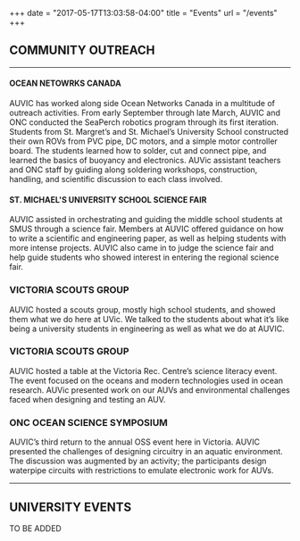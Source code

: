 +++
date = "2017-05-17T13:03:58-04:00"
title = "Events"
url = "/events"
+++

## COMMUNITY OUTREACH
---

#### OCEAN NETOWRKS CANADA

AUVIC has worked along side Ocean Networks Canada in a multitude of outreach activities. From early September through late March, AUVIC and ONC conducted the SeaPerch robotics program through its first iteration. Students from St. Margret’s and St. Michael’s University School constructed their own ROVs from PVC pipe, DC motors, and a simple motor controller board. The students learned how to solder, cut and connect pipe, and learned the basics of buoyancy and electronics. AUVic assistant teachers and ONC staff by guiding along soldering workshops, construction, handling, and scientific discussion to each class involved.

#### ST. MICHAEL'S UNIVERSITY SCHOOL SCIENCE FAIR

AUVIC assisted in orchestrating and guiding the middle school students at SMUS through a science fair. Members at AUVIC offered guidance on how to write a scientific and engineering paper, as well as helping students with more intense projects. AUVIC also came in to judge the science fair and help guide students who showed interest in entering the regional science fair.

### VICTORIA SCOUTS GROUP

AUVIC hosted a scouts group, mostly high school students, and showed them what we do here at UVic. We talked to the students about what it’s like being a university students in engineering as well as what we do at AUVIC.

### VICTORIA SCOUTS GROUP

AUVIC hosted a table at the Victoria Rec. Centre’s science literacy event. The event focused on the oceans and modern technologies used in ocean research. AUVic presented work on our AUVs and environmental challenges faced when designing and testing an AUV.

### ONC OCEAN SCIENCE SYMPOSIUM

AUVIC’s third return to the annual OSS event here in Victoria. AUVIC presented the challenges of designing circuitry in an aquatic environment. The discussion was augmented by an activity; the participants design waterpipe circuits with restrictions to emulate electronic work for AUVs.

---
## UNIVERSITY EVENTS
TO BE ADDED